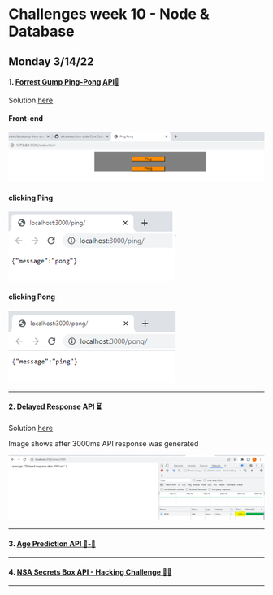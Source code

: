 # Challenges week 10 - Node & Database

## Monday 3/14/22

#### 1. [Forrest Gump Ping-Pong API🏓](https://github.com/corecodeio/bootcamp-from-scratch/blob/main/src/technologies/2022/week10/assignments/API-1.md) 

Solution [here](https://github.com/devarenas/core-code/tree/main/src/source_links/ping-pong-api)

#### Front-end
![](https://github.com/devarenas/core-code/blob/main/src/images/front-pingpong.PNG)

#### clicking Ping
![](https://github.com/devarenas/core-code/blob/main/src/images/btn-ping.PNG)

#### clicking Pong
![](https://github.com/devarenas/core-code/blob/main/src/images/btn-pong.PNG)

***
#### 2. [Delayed Response API ⏳](https://github.com/corecodeio/bootcamp-from-scratch/blob/main/src/technologies/2022/week10/assignments/API-2.md) 

Solution [here](https://github.com/devarenas/core-code/blob/main/src/source_links/delay-api/app.js)

Image shows after 3000ms API response was generated

![](https://github.com/devarenas/core-code/blob/main/src/images/delayed-api.PNG)

***
#### 3. [Age Prediction API 👶-👴](https://github.com/corecodeio/bootcamp-from-scratch/blob/main/src/technologies/2022/week10/assignments/API-3.md) 

***
#### 4. [NSA Secrets Box API - Hacking Challenge 👨‍💻](https://github.com/corecodeio/bootcamp-from-scratch/blob/main/src/technologies/2022/week10/assignments/API-4.md)

***
